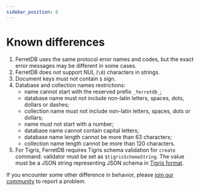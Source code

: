 ```yaml
---
sidebar_position: 6
---
```


# Known differences

<!-- Each point should have a corresponding test file in https://github.com/FerretDB/dance/tree/main/tests/diff -->

1. FerretDB uses the same protocol error names and codes, but the exact error messages may be different in some cases.
2. FerretDB does not support NUL (`\0`) characters in strings.
3. Document keys must not contain `$` sign.
4. Database and collection names restrictions:
   * name cannot start with the reserved prefix `_ferretdb_`;
   * database name must not include non-latin letters, spaces, dots, dollars or dashes;
   * collection name must not include non-latin letters, spaces, dots or dollars;
   * name must not start with a number;
   * database name cannot contain capital letters;
   * database name length cannot be more than 63 characters;
   * collection name length cannot be more than 120 characters.
5. For Tigris, FerretDB requires Tigris schema validation for `create` command: validator must be set as `$tigrisSchemaString`.
   The value must be a JSON string representing JSON schema in [Tigris format](https://docs.tigrisdata.com/overview/schema).

If you encounter some other difference in behavior,
please [join our community](https://github.com/FerretDB/FerretDB#community) to report a problem.
